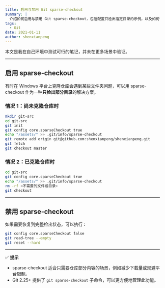 ```yaml
---
title: 启用与禁用 Git sparse-checkout
summary: |
  介绍如何启用与禁用 Git sparse-checkout，包括配置只检出指定目录的示例，以及如何恢复到完整检出状态。
tags:
  - Git
date: 2021-01-11
author: shenxianpeng
---
```


本文是我在自己环境中测试可行的笔记，并未在更多场景中验证。

---

## 启用 sparse-checkout

有时在 Windows 平台上克隆仓库会遇到某些文件夹问题，可以用 sparse-checkout 作为一种**只检出部分目录**的解决方案。

### 情况 1：尚未克隆仓库时

```bash
mkdir git-src
cd git-src
git init
git config core.sparseCheckout true
echo "/assets/" >> .git/info/sparse-checkout
git remote add origin git@github.com:shenxianpeng/shenxianpeng.git
git fetch
git checkout master
```

### 情况 2：已克隆仓库时

```bash
cd git-src
git config core.sparseCheckout true
echo "/assets/" >> .git/info/sparse-checkout
rm -rf <不需要的文件或目录>
git checkout
```

---

## 禁用 sparse-checkout

如果需要恢复到完整检出状态，可以执行：

```bash
git config core.sparseCheckout false
git read-tree --empty
git reset --hard
```

---

✅ **提示**

* sparse-checkout 适合只需要仓库部分内容的场景，例如减少下载量或规避平台限制。
* Git 2.25+ 提供了 `git sparse-checkout` 子命令，可以更方便地管理此功能。
